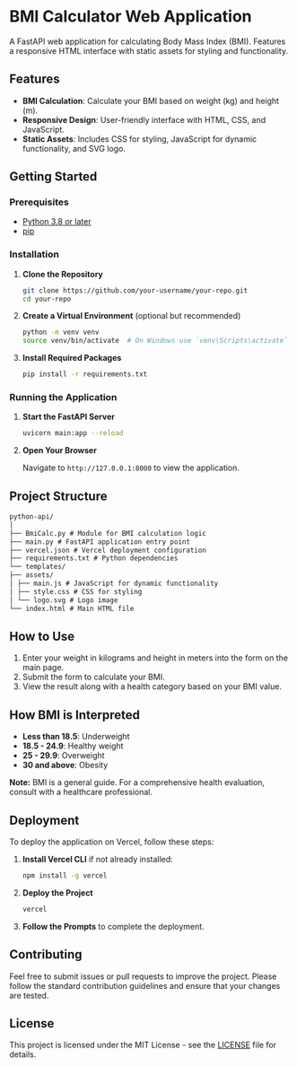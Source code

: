 # BMI Calculator Web Application

A FastAPI web application for calculating Body Mass Index (BMI). Features a responsive HTML interface with static assets for styling and functionality.

## Features

- **BMI Calculation**: Calculate your BMI based on weight (kg) and height (m).
- **Responsive Design**: User-friendly interface with HTML, CSS, and JavaScript.
- **Static Assets**: Includes CSS for styling, JavaScript for dynamic functionality, and SVG logo.

## Getting Started

### Prerequisites

- [Python 3.8 or later](https://www.python.org/)
- [pip](https://pip.pypa.io/en/stable/)

### Installation

1. **Clone the Repository**

    ```sh
    git clone https://github.com/your-username/your-repo.git
    cd your-repo
    ```

2. **Create a Virtual Environment** (optional but recommended)

    ```sh
    python -m venv venv
    source venv/bin/activate  # On Windows use `venv\Scripts\activate`
    ```

3. **Install Required Packages**

    ```sh
    pip install -r requirements.txt
    ```

### Running the Application

1. **Start the FastAPI Server**

    ```sh
    uvicorn main:app --reload
    ```

2. **Open Your Browser**

    Navigate to `http://127.0.0.1:8000` to view the application.

## Project Structure

```markdown
python-api/
│
├── BmiCalc.py # Module for BMI calculation logic
├── main.py # FastAPI application entry point
├── vercel.json # Vercel deployment configuration
├── requirements.txt # Python dependencies
└── templates/
├── assets/
│ ├── main.js # JavaScript for dynamic functionality
│ ├── style.css # CSS for styling
│ └── logo.svg # Logo image
└── index.html # Main HTML file
```

## How to Use

1. Enter your weight in kilograms and height in meters into the form on the main page.
2. Submit the form to calculate your BMI.
3. View the result along with a health category based on your BMI value.

## How BMI is Interpreted

- **Less than 18.5**: Underweight
- **18.5 - 24.9**: Healthy weight
- **25 - 29.9**: Overweight
- **30 and above**: Obesity

**Note:** BMI is a general guide. For a comprehensive health evaluation, consult with a healthcare professional.

## Deployment

To deploy the application on Vercel, follow these steps:

1. **Install Vercel CLI** if not already installed:

    ```sh
    npm install -g vercel
    ```

2. **Deploy the Project**

    ```sh
    vercel
    ```

3. **Follow the Prompts** to complete the deployment.

## Contributing

Feel free to submit issues or pull requests to improve the project. Please follow the standard contribution guidelines and ensure that your changes are tested.

## License

This project is licensed under the MIT License - see the [LICENSE](LICENSE) file for details.

